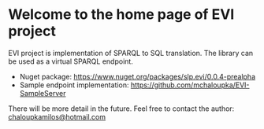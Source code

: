 # Welcome to the home page of EVI project
EVI project is implementation of SPARQL to SQL translation. The library can be used as a virtual SPARQL endpoint.

* Nuget package: https://www.nuget.org/packages/slp.evi/0.0.4-prealpha
* Sample endpoint implementation: https://github.com/mchaloupka/EVI-SampleServer

There will be more detail in the future. Feel free to contact the author: chaloupkamilos@hotmail.com